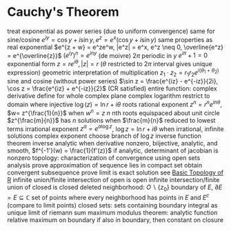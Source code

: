 # Cauchy's Theorem
treat exponential as power series (due to uniform convergence)
	same for sine/cosine
	$e^{iy} = \cos y + i \sin y, e^z = e^x(\cos y + i \sin y)$
	same properties as real exponential
		$e^{z + w} = e^ze^w, |e^z| = e^x, e^z \neq 0, \overline{e^z} = e^{\overline{z}}$
		$(e^{iy})^n = e^{iny}$ (de moivre)
	$2\pi$ periodic in $y$
		$e^{i\pi} + 1 = 0$
exponential form
	$z = re^{i\theta}, |z| = r$ ($\theta$ restricted to $2\pi$ interval gives unique expression)
	geometric interpretation of multiplication
		$z_1 \cdot z_2 = r_1r_2e^{i(\theta_1 + \theta_2)}$
sine and cosine (without power series)
	$\sin z = \frac{e^{iz} - e^{-iz}}{2i}, \cos z = \frac{e^{iz} + e^{-iz}}{2}$ (CR satisfied)
entire function: complex derivative define for whole complex plane
complex logarithm
	restrict to domain where injective
	$\log(z) = \ln r + i\theta$
roots
	rational exponent
		$z^n = r^ne^{in\theta}$, $w= z^{\frac{1}{n}}$ when $w^n = z$
		$n$ nth roots
		equispaced about unit circle
		$z^{\frac{m}{n}}$ has $n$ solutions when $\frac{m}{n}$ reduced to lowest terms
	irrational exponent
		$z^a = e^{a\log z}$, $\log z = \ln r + i\theta$
		when irrational, infinite solutions
	complex exponent
		choose branch of $\log z$
inverse function theorem
	inverse analytic when derivative nonzero,  biijective, analytic, and smooth, $f^{-1'}(w) = \frac{1}{f'(z)}$
	if analytic, determinant of jacobian is nonzero
topology: characterization of convergence using open sets
	analysis
		prove approximation of sequence lies in compact set
		obtain convergent subsequence
		prove limit is exact solution
	see [Basic Topology of R](topology-r.md)
		infinite union/finite intersection of open is open
		infinite intersection/finite union of closed is closed
		deleted neighborhood: $O \backslash \{z_0\}$
	boundary of $E$, $\partial E = E \subseteq \mathbb{C}$
		set of points where every neighborhood has points in $E$ and $E^c$ (compare to limit points)
		closed sets: sets containing boundary
	integral as unique limit of riemann sum
maximum modulus theorem: analytic function relative maximum on boundary
	if also in boundary, then constant on closure